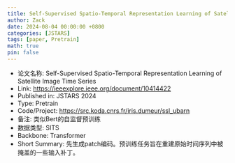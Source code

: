 ```yaml
---
title: Self-Supervised Spatio-Temporal Representation Learning of Satellite Image Time Series
author: Zack
date: 2024-08-04 00:00:00 +0800
categories: [JSTARS]
tags: [paper, Pretrain]
math: true
pin: false
---
```

- 论文名称: Self-Supervised Spatio-Temporal Representation Learning of Satellite Image Time Series
- Link: https://ieeexplore.ieee.org/document/10414422
- Published in: JSTARS 2024
- Type: Pretrain
- Code/Project: https://src.koda.cnrs.fr/iris.dumeur/ssl_ubarn
- 备注: 类似Bert的自监督预训练
- 数据类型: SITS
- Backbone: Transformer
- Short Summary: 先生成patch编码。预训练任务旨在重建原始时间序列中被掩盖的一些输入补丁。
